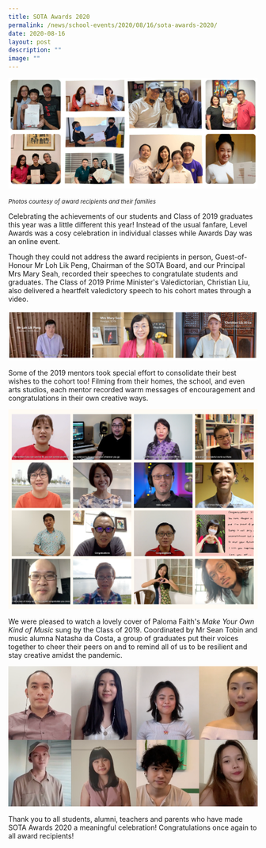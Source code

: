 ```yaml
---
title: SOTA Awards 2020
permalink: /news/school-events/2020/08/16/sota-awards-2020/
date: 2020-08-16
layout: post
description: ""
image: ""
---
```

![](/images/congrats-to-sota-awards-2020-recipients.png)

<small><i>Photos courtesy of award recipients and their families</i></small>

Celebrating the achievements of our students and Class of 2019 graduates this year was a little different this year! Instead of the usual fanfare, Level Awards was a cosy celebration in individual classes while Awards Day was an online event.

  

Though they could not address the award recipients in person, Guest-of-Honour Mr Loh Lik Peng, Chairman of the SOTA Board, and our Principal Mrs Mary Seah, recorded their speeches to congratulate students and graduates. The Class of 2019 Prime Minister's Valedictorian, Christian Liu, also delivered a heartfelt valedictory speech to his cohort mates through a video.

![](/images/recorded-speeches-by-chairman-principal-and-valedictorian.png)

Some of the 2019 mentors took special effort to consolidate their best wishes to the cohort too! Filming from their homes, the school, and even arts studios, each mentor recorded warm messages of encouragement and congratulations in their own creative ways.

![](/images/congratulatory-messages-from-teachers.png)

We were pleased to watch a lovely cover of Paloma Faith's&nbsp;_Make Your Own Kind of Music_&nbsp;sung by the Class of 2019. Coordinated by Mr Sean Tobin and music alumna Natasha da Costa, a group of graduates put their voices together to cheer their peers on and to remind all of us to be resilient and stay creative amidst the pandemic.

![](/images/make-your-own-kind-of-music-cover-by-class-of-2019.png)

Thank you to all students, alumni, teachers and parents who have made SOTA Awards 2020 a meaningful celebration! Congratulations once again to all award recipients!